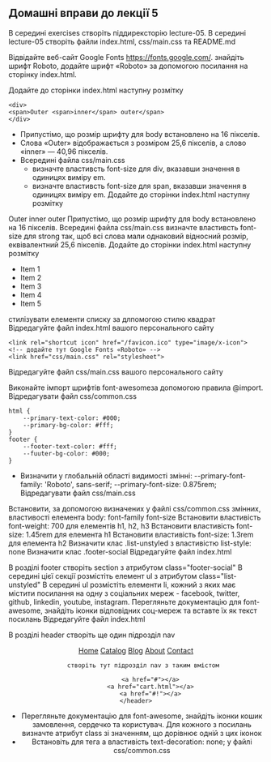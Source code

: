 ## Домашні вправи до лекції 5
В середині exercises створіть піддирексторію lecture-05. В середині lecture-05 створіть файли index.html, css/main.css та README.md

Відвідайте веб-сайт Google Fonts https://fonts.google.com/. знайдіть шрифт Roboto, додайте шрифт «Roboto» за допомогою посилання на сторінку index.html.

Додайте до сторінки index.html наступну розмітку

	<div>
	<span>Outer <span>inner</span> outer</span>
	</div>
- Припустімо, що розмір шрифту для body встановлено на 16 пікселів. 
- Слова «Outer» відображається з розміром 25,6 пікселів, а слово «inner» — 40,96 пікселів.
- Всередині файла css/main.css 
	- визначте властивсть font-size для div, вказавши значення в одиницях виміру em.
	- визначте властивсть font-size для span, вказавши значення в одиницях виміру em.
Додайте до сторінки index.html наступну розмітку

Outer inner outer
Припустімо, що розмір шрифту для body встановлено на 16 пікселів.
Всередині файла css/main.css визначте властивсть font-size для strong так, щоб всі слова мали однаковий відносний розмір, еквівалентний 25,6 пікселів.
Додайте до сторінки index.html наступну розмітку

<ul>
    <li>Item 1</li>
    <li>Item 2</li>
    <li>Item 3</li>
    <li>Item 4</li>
    <li>Item 5</li>
</ul>
стилізувати елементи списку за длпомогою стилю квадрат
Відредагуйте файл index.html вашого персонального сайту
<!DOCTYPE html>
<html lang="en">
<head>
    <meta charset="UTF-8">
    <meta name="viewport" content="width=device-width, initial-scale=1.0">
    <title>Моя домашня сторінка</title>

	<link rel="shortcut icon" href="/favicon.ico" type="image/x-icon">
	<!-- додайте тут Google Fonts «Roboto» -->
	<link href="css/main.css" rel="stylesheet">

</head>
<body>

</body>
</html>
Відредагуйте файл css/main.css вашого персонального сайту

Виконайте імпорт шрифтів font-awesomeза допомогою правила @import.
Відредагувати файл css/common.css

	html {
		--primary-text-color: #000;
		--primary-bg-color: #fff;
	}
	footer {
		--footer-text-color: #fff;
		--fuuter-bg-color: #000;
	}
- Визначити у глобальній області видимості змінні:
	--primary-font-family: 'Roboto', sans-serif; 
	--primary-font-size: 0.875rem;
Відредагувати файл css/main.css

Встановити, за допомогою визначених у файлі css/common.css змінних, властивості елемента body:
font-family
font-size
Встановити властивість font-weight: 700 для елементів h1, h2, h3
Встановити властивість font-size: 1.45rem для елемента h1
Встановити властивість font-size: 1.3rem для елемента h2
Визначити клас .list-unstyled з властивістю list-style: none
Визначити клас .footer-social
Відредагуйте файл index.html

В розділі footer створіть section з атрибутом class="footer-social"
В середині цієї секції розмістіть елемент ul з атрибутом class="list-unstyled"
В середині ul розмістіть елементи li, кожний з яких має містити посилання на одну з соціальних мереж - facebook, twitter, github, linkedin, youtube, instagram.
Перегляньте документацію для font-awesome, знайдіть іконки відповідних соц-мереж та вставте їх як текст посилань
Відредагуйте файл index.html

В розділі header створіть ще один підрозділ nav
	<header>
      	<nav>
            <!-- navigation -->
            <a href="index.html">Home</a> 
            <a href="catalog.html">Catalog</a> 
            <a href="blog.html">Blog</a> 
            <a href="about.html">About</a> 
            <a href="contact.html">Contact</a> 
    	</nav>
		
		створіть тут підрозділ nav з таким вмістом
			
			<a href="#"></a>
            <a href="cart.html"></a>
            <a href="#!"></a>
	</header>
- Перегляньте документацію для font-awesome, знайдіть іконки кошик замовлення, сердечко та користувач. Для кожного з посилань визначте атрибут class зі значенням, що дорівнює одній з цих іконок
- Встановіть для тега a властивість text-decoration: none; у файлі css/common.css